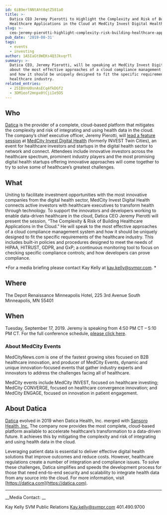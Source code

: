 ```yaml
---
id: 6iB9erlNNtAht8qtZ581aO
title: >-
  Datica CEO Jeremy Pierotti to Highlight the Complexity and Risk of Building
  Healthcare Applications in the Cloud at MedCity Invest Digital Health 
slug: >-
  ceo-jeremy-pierotti-highlight-complexity-risk-building-healthcare-applications-cloud
pub_date: '2019-08-31'
tags:
  - events
  - investing
author: 1A5IaGt8WEKs4Q3JkvqrTl
summary: >-
  Datica CEO, Jeremy Pierotti, will be speaking at MedCity Invest Digital Health
  about the most effective approaches of a cloud compliance management system
  and how it should be uniquely designed to fit the specific requirements of the
  healthcare industry.
related_entries:
  - 25IBVnU0snAsECq4fkDGf2
  - 3DM1eof2mnpx0tCjiIe5OS
---
```

## Who

[Datica](https://datica.com/) is the provider of a complete, cloud-based platform that mitigates the complexity and risk of integrating and using health data in the cloud. The company’s chief executive officer, Jeremy Pierotti, will [lead a feature session](https://events.medcitynews.com/invest-twincities/agenda/) at [MedCity Invest Digital Health](https://events.medcitynews.com/invest-twincities/agenda/) (formerly INVEST Twin Cities), an event for healthcare investors and startups in the digital health sector to network and connect. Attendees include innovative investors across the healthcare spectrum, prominent industry players and the most promising digital health startups offering innovative approaches will come together to try to solve some of healthcare’s greatest challenges. 

## What

Uniting to facilitate investment opportunities with the most innovative companies from the digital health sector, MedCity Invest Digital Health connects active investors with healthcare executives to transform health through technology. To support the innovators and developers working to enable data-driven healthcare in the cloud, Datica CEO Jeremy Pierotti will present the session, “The Complexity & Risk of Building Healthcare Applications in the Cloud.” He will speak to the most effective approaches of a cloud compliance management system and how it should be uniquely designed to fit the specific requirements of the healthcare industry. This includes built-in policies and procedures designed to meet the needs of HIPAA, HITRUST, GDPR, and GxP; a continuous monitoring tool to focus on checking specific compliance controls; and how developers can prove compliance.

*For a media briefing please contact Kay Kelly at [kay.kelly@svmpr.com](mailto:kay.kelly@svmpr.com). *

## Where

The Depot Renaissance Minneapolis Hotel, 225 3rd Avenue South Minneapolis, MN 55401

## When

Tuesday, September 17, 2019. Jeremy is speaking from 4:50 PM CT – 5:10 PM CT. For the full conference schedule, [please click here](https://events.medcitynews.com/invest-twincities/agenda/). 

### About MedCity Events

MedCityNews.com is one of the fastest growing sites focused on B2B healthcare innovation, and producer of MedCity Events, dynamic and unique innovation-focused events that gather industry experts and innovators to address the challenges facing all of healthcare.

MedCity events include MedCity INVEST, focused on healthcare investing; MedCity CONVERGE, focused on healthcare convergence innovation; and MedCity ENGAGE, focused on innovation in patient engagement.

## About Datica

[Datica](https://datica.com) evolved in 2019 when Datica Health, Inc. merged with [Sansoro Health, Inc.](https://datica.com/about) The company now provides the most complete, cloud-based platform available to accelerate healthcare’s transformation to a data-driven future. It achieves this by mitigating the complexity and risk of integrating and using health data in the cloud. 

Leveraging patient data is essential to deliver effective digital health solutions that improve outcomes and reduce costs. However, healthcare regulations create a number of integration and compliance issues. To solve these challenges, Datica simplifies and speeds the development process for those that need end-to-end security and scalability to integrate health data from any source into the cloud. For more information, visit [https://datica.com](https://datica.com).


---

__Media Contact: __


Kay Kelly
SVM Public Relations 
Kay.kelly@svmpr.com
401.490.9700

  
